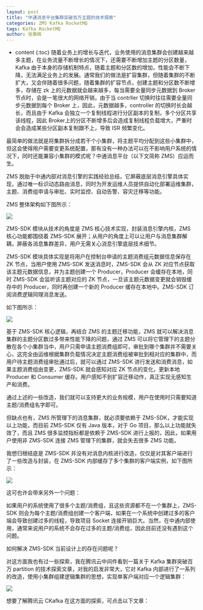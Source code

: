 ```yaml
---
layout: post
title: "中通消息平台集群突破百万主题的技术探索"
categories: ZMS Kafka RocketMQ
tags: Kafka RocketMQ
author: 张乘辉
---
```


* content
{:toc}
随着业务上的增长与迭代，业务使用的消息集群会创建越来越多主题，在业务流量不断增长的情况下，还需要不断增加主题的分区数量，Kafka 由于本身的存储机制特点，随着主题和分区数的增加，性能会不断下降，无法满足业务上的发展。通常我们的做法是扩容集群，但随着集群的不断扩大，又会伴随着很多问题，随着集群的扩容节点，创建主题和分区数不断增多，存储在 zk 上的元数据就会越来越多，每当需要全量同步元数据到 Broker 节点时，会是一笔很大的网络开销，由于当 contrller 切换时往往需要全量同步元数据到每个 Broker 上，因此，元数据越多，controller 的切换时长会越长，而且由于 Kafka 会独立一个复制线程进行分区副本的复制，多个分区共享该线程，因此 Broker上的分区不断增多后会造成复制线程负载增大，严重时会会造成某些分区副本复制跟不上，导致 ISR 频繁变化。













最简单的做法就是将集群拆分成若干个小集群，将主题平均分配到这些小集群中，但这会使得用户需要变更系统配置，那有没有一种办法可以在不影响用户系统的情况下，同时还能兼容小集群的模式呢？中通消息平台（以下文简称 ZMS）应运而生。

ZMS 脱胎于中通内部对消息引擎的实践经验总结，它屏蔽底层消息引擎具体实现，通过唯一标识动态路由消息，同时为开发运维人员提供自动化部署运维集群，主题、消费组申请与审批、实时监控、自动告警、容灾迁移等功能。

ZMS 整体架构如下图所示：

![](https://gitee.com/objcoding/md-picture/raw/master/img/20210303140927.png)

ZMS-SDK 模块从技术的角度是 ZMS 核心技术实现，封装消息引擎内核，ZMS 核心功能都围绕着 ZMS-SDK 展开；从用户的角度上可以让用户与消息集群解耦，屏蔽各消息集群差异，用户无需关心消息引擎底层技术细节。

ZMS-SDK 模块具体实现是将用户在控制台申请的主题消费组元数据信息保存在 ZK 节点，当用户使用 ZMS-SDK 发送消息时，ZMS-SDK 会从 ZK 对应节点获取该主题元数据信息，并为主题创建一个 Producer，Producer 会缓存在本地，同时 ZMS-SDK 会监听该主题对应的 ZK 节点，一旦该主题元数据变更就会销毁缓存中的 Producer，同时再创建一个新的 Producer 缓存在本地中。ZMS-SDK 订阅消费逻辑同理消息发送。

如下图所示：

![](https://gitee.com/objcoding/md-picture/raw/master/img/20210116224447.png)

基于 ZMS-SDK 核心逻辑，再结合 ZMS 的主题迁移功能，ZMS 就可以解决消息集群的主题分区数过多带来性能下降的问题，通过 ZMS 可以将它管理下的主题分散在各个小集群当中，用户只需申请主题消费组即可，审批到哪个集群并不需要关心，这完全由运维根据集群负载情况决定主题消费组被审批到相对应的集群中，而用户待主题消费组审批通过后，就可以通过 ZMS-SDK 进行发送和消费消息，如果主题消费组由变更，ZMS-SDK 就会感知对应 ZK 节点的变化，更新本地 Producer 和 Consumer 缓存。用户感知不到扩容迁移动作，真正实现无感知生产和消费。

通过上述的一些改造，我们就可以支持更大的业务规模，用户在使用时只需要知道主题/消费组名字即可。

但缺点也有，ZMS 所管理下的消息集群，就必须要依赖于 ZMS-SDK，才能实现以上功能，而目前 ZMS-SDK 仅有 Java 版本，对于 Go 项目，那么以上功能就失效了，而且 ZMS 很多监控指标都是依赖于 ZMS-SDK 进行上报的，因此，如果用户使用非 ZMS-SDK 连接 ZMS 管理下的集群，就会失去很多 ZMS 功能。

我想归根结底是 ZMS-SDK 并没有对消息内核进行改造，仅仅是对其客户端进行了一些改造与封装，在 ZMS-SDK 内部缓存了多个集群的客户端实例，如下图所示：

![](https://gitee.com/objcoding/md-picture/raw/master/img/20210303144446.png)

这可也许会带来另外一个问题：

如果用户的系统使用了很多个主题/消费组，且这些资源都不在一个集群上，ZMS-SDK 则会为每个主题/消费组创建一个客户端，如果在一个系统中创建过多的客户端会导致创建过多的线程，导致项目 Socket 连接开销巨大。当然，在中通内部使用，通常来说用户的系统不会存在过多的主题/消费组，因此目前还没有遇到这个问题。

如何解决 ZMS-SDK 当前设计上的存在问题呢？

对这方面我也有过一些探索，我在腾讯云中间件看到一篇关于 Kafka 集群突破百万 partition 的技术探索文章，对我的启发非常大，它对 Kafka 内部进行了一系列的改造，使用小集群组建逻辑集群的思想，实现单客户端对应一个逻辑集群：

![](https://gitee.com/objcoding/md-picture/raw/master/img/20210116234036.png)

想要了解腾讯云 CKafka 在这方面的探索，可点击以下文章：





